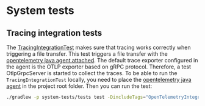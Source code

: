 # System tests

## Tracing integration tests

The [TracingIntegrationTest](./tests/src/test/java/org/eclipse/dataspaceconnector/system/tests/local/FileTransferIntegrationTest.java) makes sure that tracing works correctly when triggering a file transfer.
This test triggers a file transfer with the [opentelemetry java agent attached](https://github.com/open-telemetry/opentelemetry-java-instrumentation). The default trace exporter configured in the agent is the OTLP exporter based on gRPC protocol. Therefore, a test OtlpGrpcServer is started to collect the traces.
To be able to run the `TracingIntegrationTest` locally, you need to place the [opentelemetry java agent](https://github.com/open-telemetry/opentelemetry-java-instrumentation/releases/download/v1.12.0/opentelemetry-javaagent.jar) in the project root folder.
Then you can run the test:
```bash
./gradlew -p system-tests/tests test -DincludeTags="OpenTelemetryIntegrationTest"
```
